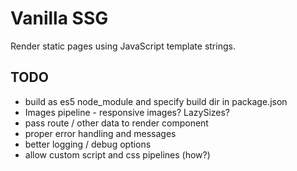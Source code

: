 # Vanilla SSG

Render static pages using JavaScript template strings.

## TODO

* build as es5 node_module and specify build dir in package.json
* Images pipeline - responsive images? LazySizes?
* pass route / other data to render component
* proper error handling and messages
* better logging / debug options
* allow custom script and css pipelines (how?)
